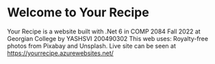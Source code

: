 # Welcome to Your Recipe
Your Recipe is a website built with .Net 6 in COMP 2084 Fall 2022 at Georgian College by YASHSVI 200490302
This web uses: 
Royalty-free photos from Pixabay and Unsplash.
Live site can be seen at https://yourrecipe.azurewebsites.net/
